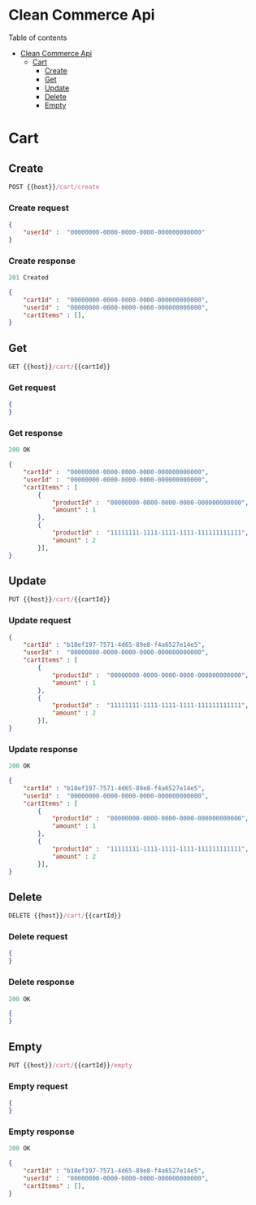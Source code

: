 # Clean Commerce Api

Table of contents
- [Clean Commerce Api](#clean-commerce-api)
  - [Cart](#cart)
    - [Create](#create)
    - [Get](#get)
    - [Update](#update)
    - [Delete](#delete)
    - [Empty](#empty)



# Cart

## Create

```js
POST {{host}}/cart/create
```

### Create request
```json
{
	"userId" :  "00000000-0000-0000-0000-000000000000"
}
```

### Create response
```js
201 Created
```

```json
{
	"cartId" :  "00000000-0000-0000-0000-000000000000",
	"userId" :  "00000000-0000-0000-0000-000000000000",
	"cartItems" : [],
}
```

## Get

```js
GET {{host}}/cart/{{cartId}}
```

### Get request
```json
{
}
```

### Get response
```js
200 OK
```

```json
{
	"cartId" :  "00000000-0000-0000-0000-000000000000",
	"userId" :  "00000000-0000-0000-0000-000000000000",
	"cartItems" : [
		{
			"productId" :  "00000000-0000-0000-0000-000000000000",
			"amount" : 1
		},
		{
			"productId" :  "11111111-1111-1111-1111-111111111111",
			"amount" : 2
		}],
}
```

## Update

```js
PUT {{host}}/cart/{{cartId}}
```

### Update request
```json
{
    "cartId" : "b18ef197-7571-4d65-89e8-f4a6527e14e5",
	"userId" :  "00000000-0000-0000-0000-000000000000",
	"cartItems" : [
		{
			"productId" :  "00000000-0000-0000-0000-000000000000",
			"amount" : 1
		},
		{
			"productId" :  "11111111-1111-1111-1111-111111111111",
			"amount" : 2
		}],
}
```

### Update response
```js
200 OK
```

```json
{
    "cartId" : "b18ef197-7571-4d65-89e8-f4a6527e14e5",
	"userId" :  "00000000-0000-0000-0000-000000000000",
	"cartItems" : [
		{
			"productId" :  "00000000-0000-0000-0000-000000000000",
			"amount" : 1
		},
		{
			"productId" :  "11111111-1111-1111-1111-111111111111",
			"amount" : 2
		}],
}
```

## Delete

```js
DELETE {{host}}/cart/{{cartId}}
```

### Delete request
```json
{
}
```

### Delete response
```js
200 OK
```

```json
{
}
```


## Empty

```js
PUT {{host}}/cart/{{cartId}}/empty
```

### Empty request
```json
{
}
```

### Empty response
```js
200 OK
```

```json
{
    "cartId" : "b18ef197-7571-4d65-89e8-f4a6527e14e5",
	"userId" :  "00000000-0000-0000-0000-000000000000",
	"cartItems" : [],
}
```